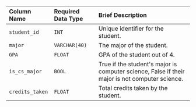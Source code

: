 | Column Name | Required Data Type | Brief Description |
| :--- | :--- | :--- |
| `student_id` | `INT` | Unique identifier for the student. |
| `major` | `VARCHAR(40)` | The major of the student. |
| `GPA` | `FLOAT` | GPA of the student out of 4. |
| `is_cs_major` | `BOOL` | True if the student's major is computer science, False if their major is not computer science. |
| `credits_taken` | `FLOAT` | Total credits taken by the student. |
